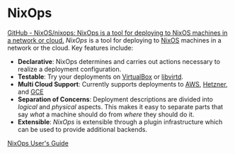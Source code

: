 # NixOps

[GitHub - NixOS/nixops: NixOps is a tool for deploying to NixOS machines in a network or cloud.](https://github.com/NixOS/nixops)
_NixOps_ is a tool for deploying to [NixOS](https://nixos.org/) machines in a network or the cloud. Key features include:

-   **Declarative**: NixOps determines and carries out actions necessary to realize a deployment configuration.
-   **Testable**: Try your deployments on [VirtualBox](https://github.com/nix-community/nixops-vbox) or [libvirtd](https://github.com/nix-community/nixops-libvirtd).
-   **Multi Cloud Support**: Currently supports deployments to [AWS](https://github.com/NixOS/nixops-aws), [Hetzner](https://github.com/NixOS/nixops-hetzner), and [GCE](https://github.com/AmineChikhaoui/nixops-gce)
-   **Separation of Concerns**: Deployment descriptions are divided into _logical_ and _physical_ aspects. This makes it easy to separate parts that say _what_ a machine should do from _where_ they should do it.
-   **Extensible**: _NixOps_ is extensible through a plugin infrastructure which can be used to provide additional backends.

[NixOps User's Guide](https://hydra.nixos.org/build/115931128/download/1/manual/manual.html)